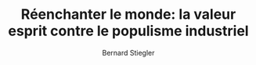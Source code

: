 ---
title: 'Réenchanter le monde: la valeur esprit contre le populisme industriel'
slug: reenchanter-le-monde
breadcrumbs:
  - title: >-
      Accueil
    path: "/"
  - title: >-
      Bibliographie
    path: "/bibliographie"
  - title: >-
      Réenchanter le monde: la valeur esprit contre le populisme industriel
author: Bernard Stiegler
cover: reenchanter-le-monde.jpg
summary: 'Paul Valéry, pressentant la catastrophe où menait le nazisme, constatait
  dès 1939 une «baisse de la valeur esprit». Aurait-il pu imaginer dans quel état
  de déchéance généralisée tomberait l’humanité quelques décennies plus tard – là
  où nous en sommes ? En 1939, seulement 45 % des Français écoutent la radio, et la
  télévision n’existe pas encore. En ce début de XXIe siècle, les objets communicants
  poursuivent les temps de cerveaux disponibles où qu’ils aillent, du lever au coucher.
  Un capitalisme s’est imposé, que l’on dit tantôt «culturel», tantôt «cognitif»,
  mais qui est avant tout jusqu’à présent l’organisation ravageuse d’un populisme
  industriel tirant parti de toutes les évolutions technologiques pour faire du siège
  de l’esprit un simple organe réflexe : un cerveau rabattu au rang d’ensemble de
  neurones, un cerveau sans conscience. En 2005, le Medef réunissait son université
  d’été sous la bannière du «réenchantement du monde». Ce livre propose de le prendre
  au mot : réenchanter le monde, c’est nécessairement revisiter et réévaluer le rôle
  de l’esprit dans l’organisation de l’économie.'
mandatory: false
isbn: 9782081217843
site: https://editions.flammarion.com/reenchanter-le-monde/9782081217843
paths:
- "/competences/comprendre"
- "/competences/concevoir"
- "/competences/entreprendre"
- "/parcours/strategie-de-communication-numerique-et-design-d-experience"
---